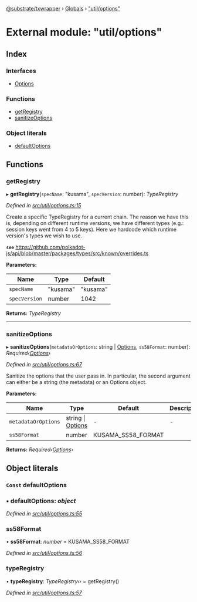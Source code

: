 [@substrate/txwrapper](../README.md) › [Globals](../globals.md) › ["util/options"](_util_options_.md)

# External module: "util/options"

## Index

### Interfaces

* [Options](../interfaces/_util_options_.options.md)

### Functions

* [getRegistry](_util_options_.md#getregistry)
* [sanitizeOptions](_util_options_.md#sanitizeoptions)

### Object literals

* [defaultOptions](_util_options_.md#const-defaultoptions)

## Functions

###  getRegistry

▸ **getRegistry**(`specName`: "kusama", `specVersion`: number): *TypeRegistry*

*Defined in [src/util/options.ts:15](https://github.com/paritytech/txwrapper/blob/beed255/src/util/options.ts#L15)*

Create a specific TypeRegistry for a current chain. The reason we have this
is, depending on different runtime versions, we have different types (e.g.:
session keys went from 4 to 5 keys). Here we hardcode which runtime
version's types we wish to use.

**`see`** https://github.com/polkadot-js/api/blob/master/packages/types/src/known/overrides.ts

**Parameters:**

Name | Type | Default |
------ | ------ | ------ |
`specName` | "kusama" | "kusama" |
`specVersion` | number | 1042 |

**Returns:** *TypeRegistry*

___

###  sanitizeOptions

▸ **sanitizeOptions**(`metadataOrOptions`: string | [Options](../interfaces/_util_options_.options.md), `ss58Format`: number): *Required‹[Options](../interfaces/_util_options_.options.md)›*

*Defined in [src/util/options.ts:67](https://github.com/paritytech/txwrapper/blob/beed255/src/util/options.ts#L67)*

Sanitize the options that the user pass in. In particular, the second
argument can either be a string (the metadata) or an Options object.

**Parameters:**

Name | Type | Default | Description |
------ | ------ | ------ | ------ |
`metadataOrOptions` | string &#124; [Options](../interfaces/_util_options_.options.md) | - | - |
`ss58Format` | number | KUSAMA_SS58_FORMAT |   |

**Returns:** *Required‹[Options](../interfaces/_util_options_.options.md)›*

## Object literals

### `Const` defaultOptions

### ▪ **defaultOptions**: *object*

*Defined in [src/util/options.ts:55](https://github.com/paritytech/txwrapper/blob/beed255/src/util/options.ts#L55)*

###  ss58Format

• **ss58Format**: *number* = KUSAMA_SS58_FORMAT

*Defined in [src/util/options.ts:56](https://github.com/paritytech/txwrapper/blob/beed255/src/util/options.ts#L56)*

###  typeRegistry

• **typeRegistry**: *TypeRegistry‹›* = getRegistry()

*Defined in [src/util/options.ts:57](https://github.com/paritytech/txwrapper/blob/beed255/src/util/options.ts#L57)*

